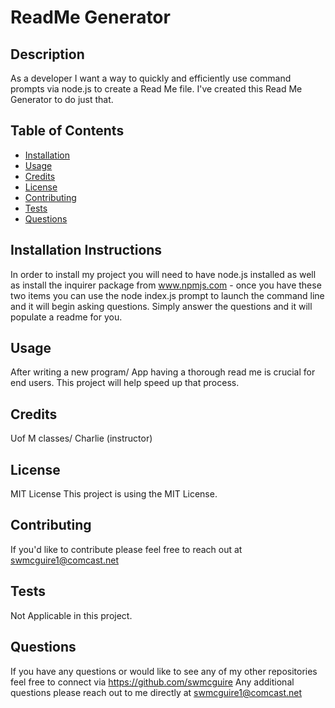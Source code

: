 # ReadMe Generator

## Description
As a developer I want a way to quickly and efficiently use command prompts via node.js to create a Read Me file.  I've created this Read Me Generator to do just that.

## Table of Contents
- [Installation](#installation)
- [Usage](#usage)
- [Credits](#credits)
- [License](#license)
- [Contributing](#contributing)
- [Tests](#tests)
- [Questions](#questions)

## Installation Instructions
In order to install my project you will need to have node.js installed as well as install the inquirer package from www.npmjs.com - once you have these two items you can use the node index.js prompt to launch the command line and it will begin asking questions.  Simply answer the questions and it will populate a readme for you.

## Usage
After writing a new program/ App having a thorough read me is crucial for end users.  This project will help speed up that process.

## Credits
Uof M classes/ Charlie (instructor)

## License
MIT License
This project is using the MIT License.

## Contributing
If you'd like to contribute please feel free to reach out at swmcguire1@comcast.net

## Tests
Not Applicable in this project.

## Questions
If you have any questions or would like to see any of my other repositories feel free to connect via https://github.com/swmcguire
Any additional questions please reach out to me directly at swmcguire1@comcast.net